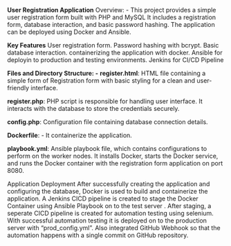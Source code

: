 **User Registration Application**
Overview: -
This project provides a simple user registration form built with PHP and MySQL
It includes a registration form, database interaction, and basic password hashing. The application can be deployed using Docker and Ansible.


**Key Features**
User registration form.
Password hashing with bcrypt.
Basic database interaction.
containerizing the application with docker.
Ansible for deployin to production and testing environments.
Jenkins for CI/CD Pipeline


**Files and Directory Structure: -**
**register.html**: HTML file containing a simple form of Registration form with basic styling for a clean and user-friendly interface.

**register.php**: PHP script is responsible for handling user interface. It interacts with the database to store the credentials securely.

**config.php**: Configuration file containing database connection details.

**Dockerfile**: - It containerize the application.

**playbook.yml**: Ansible playbook file, which contains configurations to perform on the worker nodes. It installs Docker, starts the Docker service, and runs the Docker container with the registration form application on port 8080.


Application Deployment
After successfully creating the application and configuring the database, Docker is used to build and containerize the application. A Jenkins CICD pipeline is created to stage the Docker Container using Ansible Playbook on to the test server . After staging, a seperate CICD pipeline is created for automation testing using selenium. With successful automation testing it is deployed on to the production server with “prod_config.yml”.
Also integrated GitHub Webhook so that the automation happens with a single commit on GitHub repository.

